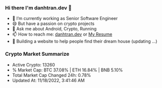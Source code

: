 ### Hi there I'm danhtran.dev 👋

- 🔭 I’m currently working as Senior Software Engineer
- 😄 But have a passion on crypto projects
- 💬 Ask me about Android, Crypto, Running 
- 📫 How to reach me: <a href="https://danhtran.dev" target="_blank">danhtran.dev</a> or <a href="Dan-Resume.pdf" target="_blank">My Resume</a>
- 🌱 Building a website to help people find their dream house (updating ...)

### Crypto Market Summarize
- Active Crypto: 13260
- % Market Cap: BTC 37.08% | ETH 16.84% | BNB 5.10%
- Total Market Cap Changed 24h: 0.78%
- Updated At: 11/18/2022, 3:41:46 AM
